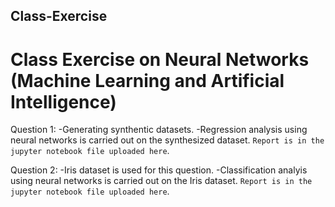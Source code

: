 ## Class-Exercise
# Class Exercise on Neural Networks (Machine Learning and Artificial Intelligence)

Question 1: 
-Generating synthentic datasets.
-Regression analysis using neural networks is carried out on the synthesized dataset.
`Report is in the jupyter notebook file uploaded here`.

Question 2:
-Iris dataset is used  for this question.
-Classification analyis using neural networks is carried out on the Iris dataset.
`Report is in the jupyter notebook file uploaded here`.
